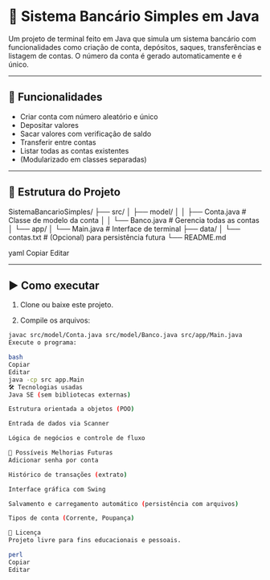 # 🏦 Sistema Bancário Simples em Java

Um projeto de terminal feito em Java que simula um sistema bancário com funcionalidades como criação de conta, depósitos, saques, transferências e listagem de contas. O número da conta é gerado automaticamente e é único.

---

## 🧠 Funcionalidades

- Criar conta com número aleatório e único
- Depositar valores
- Sacar valores com verificação de saldo
- Transferir entre contas
- Listar todas as contas existentes
- (Modularizado em classes separadas)

---

## 📁 Estrutura do Projeto

SistemaBancarioSimples/
├── src/
│ ├── model/
│ │ ├── Conta.java # Classe de modelo da conta
│ │ └── Banco.java # Gerencia todas as contas
│ └── app/
│ └── Main.java # Interface de terminal
├── data/
│ └── contas.txt # (Opcional) para persistência futura
└── README.md

yaml
Copiar
Editar

---

## ▶️ Como executar

1. Clone ou baixe este projeto.

2. Compile os arquivos:
```bash
javac src/model/Conta.java src/model/Banco.java src/app/Main.java
Execute o programa:

bash
Copiar
Editar
java -cp src app.Main
🛠️ Tecnologias usadas
Java SE (sem bibliotecas externas)

Estrutura orientada a objetos (POO)

Entrada de dados via Scanner

Lógica de negócios e controle de fluxo

🚀 Possíveis Melhorias Futuras
Adicionar senha por conta

Histórico de transações (extrato)

Interface gráfica com Swing

Salvamento e carregamento automático (persistência com arquivos)

Tipos de conta (Corrente, Poupança)

📄 Licença
Projeto livre para fins educacionais e pessoais.

perl
Copiar
Editar
